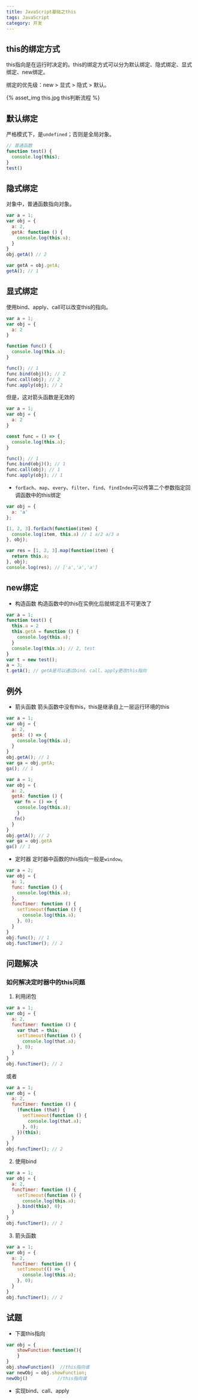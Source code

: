 ```yaml
---
title: JavaScript基础之this
tags: JavaScript
category: 开发
---
```


## this的绑定方式
this指向是在运行时决定的。this的绑定方式可以分为默认绑定、隐式绑定、显式绑定、new绑定。

绑定的优先级：new > 显式 > 隐式 > 默认。

{% asset_img this.jpg this判断流程 %}

<!-- more -->

## 默认绑定
严格模式下，是`undefined`；否则是全局对象。
```javascript
// 普通函数
function test() {
  console.log(this);
}
test()
```

## 隐式绑定
对象中，普通函数指向对象。
```javascript
var a = 1;
var obj = {
  a: 2,
  getA: function () {
    console.log(this.a);
  }
}
obj.getA() // 2

var getA = obj.getA;
getA(); // 1
```

## 显式绑定
使用bind、apply、call可以改变this的指向。
```javascript
var a = 1;
var obj = {
  a: 2
}

function func() {
  console.log(this.a);
}

func(); // 1
func.bind(obj)(); // 2
func.call(obj); // 2
func.apply(obj); // 2
```

但是，这对箭头函数是无效的
```javascript
var a = 1;
var obj = {
  a: 2
}

const func = () => {
  console.log(this.a);
}

func(); // 1
func.bind(obj)(); // 1
func.call(obj); // 1
func.apply(obj); // 1
```

* `forEach`、`map`、`every`、`filter`、`find`、`findIndex`可以传第二个参数指定回调函数中的this绑定
```javascript
var obj = {
  a: 'a'
};

[1, 2, 3].forEach(function(item) {
  console.log(item, this.a) // 1 a/2 a/3 a
}, obj);

var res = [1, 2, 3].map(function(item) {
  return this.a;
}, obj);
console.log(res); // ['a','a','a']
```

## new绑定
* 构造函数
构造函数中的this在实例化后就绑定且不可更改了
```javascript
var a = 1;
function test() {
  this.a = 2
  this.getA = function () {
    console.log(this.a);
  }
  console.log(this.a); // 2, test
}
var t = new test();
a = 3;
t.getA(); // getA是可以通过bind、call、apply更改this指向
```

## 例外
* 箭头函数
箭头函数中没有this，this是继承自上一层运行环境的this
```javascript
var a = 1;
var obj = {
  a: 2,
  getA: () => {
    console.log(this.a);
  }
}
obj.getA(); // 1
var ga = obj.getA;
ga(); // 1
```

```javascript
var a = 1;
var obj = {
  a: 2,
  getA: function () {
   var fn = () => {
    console.log(this.a);
    }
   fn()
  }
}
obj.getA(); // 2
var ga = obj.getA
ga() // 1
```

* 定时器
定时器中函数的this指向一般是`window`。
```javascript
var a = 2;
var obj = {
  a: 1,
  func: function () {
    console.log(this.a);
  },
  funcTimer: function () {
    setTimeout(function () {
      console.log(this.a);
    }, 0);
  }
}
obj.func(); // 1
obj.funcTimer(); // 2
```

## 问题解决
### 如何解决定时器中的this问题
1. 利用闭包
```javascript
var a = 1;
var obj = {
  a: 2,
  funcTimer: function () {
    var that = this;
    setTimeout(function () {
      console.log(that.a);
    }, 0);
  }
}
obj.funcTimer(); // 2
```
或者
```javascript
var a = 1;
var obj = {
  a: 2,
  funcTimer: function () {
    (function (that) {
      setTimeout(function () {
        console.log(that.a);
      }, 0);
    })(this);
  }
}
obj.funcTimer(); // 2
```

2. 使用bind
```javascript
var a = 1;
var obj = {
  a: 2,
  funcTimer: function () {
    setTimeout(function () {
      console.log(this.a);
    }.bind(this), 0);
  }
}
obj.funcTimer(); // 2
```

3. 箭头函数
```javascript
var a = 1;
var obj = {
  a: 2,
  funcTimer: function () {
    setTimeout(() => {
      console.log(this.a);
    }, 0);
  }
}
obj.funcTimer(); // 2
```

## 试题
* 下面this指向
```javascript
var obj = {
    showFunction:function(){
    }
}
obj.showFunction()  //this指向谁
var newObj = obj.showFunction;
newObj()           //this指向谁
```

* 实现bind、call、apply